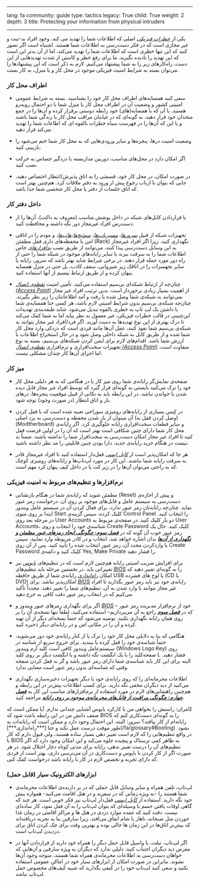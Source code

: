 

---

lang: fa
community: guide
type: tactics
legacy: True
child: True
weight: 2
depth: 3
title: Protecting your information from physical intruders

---

یکی از [*خطرات فیزیکی*](/fa/glossary#Physical_threat) اصلی که اطلاعات شما را تهدید می کند، وجود افراد بد-نیت و غیر مجازی است که در فکر دست‌رسی به اطلاعات شما هستند. اشتباه است اگر تصور کنید که این تنها خطری است که اطلاعات شما را تهدید می‌کند، اما از آن بدتر این است که این تهدید را نادیده بگیرید. ما برای رفع خطر و کاستن از شدت تهدیدهایی از این دست، راه‌کارهای زیر را به شما پیشنهاد می‌کنیم. لازم به ذکر است که این پیشنهادها را می‌توان بسته به شرایط امنیت فیزیکی موجود در محل کار و یا منزل، به کار بست.


### اطراف محل کار ###

- سعی کنید همسایه‌های اطراف محل کار خود را بشناسید. بسته به شرایط عمومی امنیتی کشور و وضعیت آن در اطراف محل کار یا منزل شما با دو احتمال روبه‌رو هستید. یا آن که با همسایه(های) خود رابطه دوستی برقرار کرده و آن‌ها را در جمع متحدان خود قرار دهید، به گونه‌ای که در غیابتان مراقب محل کار یا زندگی شما باشند و یا این که آن‌ها را در فهرست سیاه خطرات بالقوه ای که اطاعات شما را تهدید می‌کند قرار دهید.

- وضعیت امنیت درها، پنجره‌ها و سایر ورودی‌هایی که به محل کار شما ختم می‌شود را بازبینی کنید.

- اگر امکان دارد در محل‌های مناسب، دوربین مداربسته یا دزدگیر حساس به حرکت نصب کنید.

- در صورت امکان، در محل کار خود، قسمتی را به اتاق پذیرش/انتظار اختصاص دهید، جایی که بتوان با ارباب رجوع پیش از ورود به دفتر ملاقات کرد. هم‌چنین بهتر است که اتاق جلسات از دفتر یا محل کار شخصی شما جدا باشد.	


### داخل دفتر کار ###

- با قراردادن کابل‌های شبکه در داخل پوشش مناسب (معروف به داکت)، آن‌ها را از دست‌رس افراد غیرمجاز دور نگه داشته و محافظت کنید.

- تجهیزات شبکه از قبیل [*سرورها*](/fa/glossary#Server)، [*مسیریاب‌ها*](/fa/glossary#Router)، [*سوئیچ‌ها*](/fa/glossary#Router)،[*هاب‌ها*](/glossary#Hub)، و مودم را در اتاقی امن یا محفظه‌های داری قفل مطمئن (Rack) نگهداری کنید. زیرا اگر افراد غیرمجاز به این وسایل دست‌رسی پیدا کنند، می‌توانند از طریق نصب [*بدافزارهای*](/fa/glossary#Malware) خاص اطلاعات شما را به سرقت ببرند یا سایر رایانه‌های موجود در شبکه شما را حتی از راه دور مورد حمله قرار دهند.  در برخی شرایط شاید بهتر باشد که سرور، رایانه یا سایر تجهسزات را در اتاقک زیر شیروانی، سقف کاذب، یل حتی در منزل همسایه پنهان کرده و از طریق ارتباط بیسیم از آنها استفاده کنید.

- چنان‌چه از ارتباط شبکه‌ای بی‌سیم استفاده می‌کنید، تأمین امنیت [*نقطه‌ی اتصال (Access Point)*](/fa/glossary#Router) از اهمیت بسیار زیادی برخوردار است. بدین ترتیب افراد غیر مجاز نمی‌توانند به شبکه‌ی شما وصل شده یا رفت و آمد اطلاعاتتان را زیر نظر بگیرند. چنان‌چه شبکه‌ی بی‌سیم بدون شرایط امنیتی لازم باشد، هر کسی حتا همسایه‌ی شما با داشتن یک لپ تاپ به خطری بالقوه تبدیل می‌شود. شاید طبقه‌بندی تهدیدات این‌چنینی در قالب خطرات فیزیکی، غیر معمول به نظر بیاید اما به شما کمک می‌کند تا درک بهتری از این نوع تهدیدها به دست آورید. اگر فرد/افراد غیر مجاز بتوانند به شبکه‌ی بی‌سیم شما نفوذ کنند، عمل آن‌ها مانند فردی است که دزدکی وارد محل کار شما شده و از طریق کابل به شبکه داخلی وصل شود و در حال استخراج اطلاعات با ارزش شما باشد. اقدام‌های لازم برای ایمن کردن شبکه‌های بی‌سیم، بسته به نوع تجهیزات سخت‌افزاری و نرم‌افزاری [*نقطه‌ی اتصال (Access Point)*](/fa/glossary#Router) متفاوت است، اما اجرای آن‌ها کار چندان مشکلی نیست.
	

### میز کار ###

- صفحه‌ی نمایش‌گر رایانه‌ی شما روی میز کار یا در هنگامی که به هر دلیلی محل کار خود را ترک می‌کنید بایستی به گونه‌ای قرار گیرد که توسط افراد غیر مجاز قابل دیده شدن یا خواندن نباشد. در این رابطه باید به نکاتی از قبیل موقعیت پنجره‌ها، درهای باز و اتاق انتظار (در صورت وجود) توجه شود.

- در کِیس بسیاری از رایانه‌های رومیزی سوراخی تعبیه شده است که با قفل کردن (وصل کردن قفل به) آن میتوان از باز شدن محفظه و دست‌رسی به برد اصلی (Modtherboard) و سایر قطعات سخت‌افزاری رایانه جلوگیری کرد. اگر رایانه‌ی محل کار شما دارای چنین شکافی است بهتر است که آن را در اولین فرصت قفل کنید تا افراد غیر مجاز امکان دست‌رسی به سخت‌افزار شما را نداشته باشند. ضمناً بد نیست در هنگام خرید رایانه‌ی جدید، دارا بودن چنین قابلیتی را مد نظر داشته باشید.

- هر جا که امکان‌پذیر است از [*کابل ایمنی*](/fa/glossary#Security_cable) قفل‌دار استفاده کنید تا افراد غیرمجاز قادر به سرقت رایانه شما نباشند. این کار در مورد لپ‌تاپ‌ها و رایانه‌های رومیزی کوچک که به راحتی می‌توان آن‌ها را در زیر کت یا در داخل کیف پنهان کرد مهم است.

	


### نرم‌افزارها و تنظیم‌های مربوط به امنیت فیزیکی ###

- مطمئن شوید که رایانه‌ی شما در هنگام بازنشانی (Reset) و پیش از اجازه‌ی دست‌رسی به سیستم عامل و فایل‌های موجود بر روی آن، درخواست رمز عبور نماید. چنان‌چه رایانه‌تان رمز عبور ندارد، برای فعال کردن آن در سیستم عامل ویندوز ابتدا بر روی منوی Start کلیک کرده، سپس گزینه‌ی Control Panel را انتخاب کنید. در مرحله بعد روی User Accounts دو بار کلیک کنید. در صفحه‌ی مربوط به User Accounts، شناسه‌ی خود را انتخاب و روی Create Password کلیک کنید. حال یک رمز عبور خوب آن گونه که در [***فصل سوم: چگونگی ایجاد رمزهای عبور مطمئن و نگهداری از آن‌ها***](/fa/chapter-3) بدان اشاره خواهد شد، انتخاب و در کادر مربوطه وارد نمایید. سپس با واردکردن مجدد آن، رمز عبور انتخاب شده را تأیید کنید. پس از آن روی Create Password کلیک کنید و دکمه‌ی Yes, Make Private را فشار دهید.

- برای افزایش ضریب امنیتی رایانه هم‌چنین لازم است که در تنظیم‌های [*بایوس*](/fa/glossary#BIOS) نیز تغییراتی یابد. در نخستین مرحله باید تنظیم‌های [*BIOS*](/fa/glossary#BIOS) را به گونه‌ای تغییر دهید که امکان *[راه‌اندازی](/fa/glossary#Booting)* رایانه‌ی شما از طریق حافظه USB یا لوح های فشرده (CD یا DVD) امکان‌پذیر نباشد. برای [*BIOS*](/fa/glossary#BIOS) رایانه‌ی خود نیز  باید رمز عبور بگذارید تا افراد غیر مجاز نتوانند با وارد شدن به آن، تنظیم‌های شما را تغییر دهند. مجدداً تأکید می‌کنیم که در انتخاب رمز عبور دقت کافی به خرج دهید.

- اگر برای نگهداری رمزهای عبور ویندوز و [*BIOS*](/fa/glossary#BIOS) خود از نرم‌افزار مدیریت رمز عبور –که در [***فصل سوم***](/fa/chapter-3) راجع به آن می‌پردازیم– استفاده می‌کنید، لطفاً تنها نسخه‌ی آن را بر روی همان رایانه نگهداری نکنید. توصیه می‌شود که حتماً نسخه‌ای دیگر از آن تهیه کرده و آن را در مکانی امن و در رایانه‌ای دیگر ذخیره کنید.

- هنگامی که بنا به دلایلی محل کار خود را ترک یا از کنار رایانه‌ی خود دور می‌شوید، حتماً شناسه‌ی خود را قفل کرده یا ببندید. برای خروج سریع از شناسه در سیستم‌عامل ویندوز کافی است کلید آرم ویندوز (Windows Logo Key) روی صفحه‌کلید را با یک انگشت نگه داشته و با انگشت دیگر بر روی کلید L فشار دهید. البته برای این کار باید شناسه‌ی شما دارای رمز عبور باشد و گر نه قفل کردن صفحه وقتی که شناسه‌ای بدون رمز عبور است معنایی ندارد.

- اطلاعات محرمانه‌ای را که روی رایانه‌ی خود یا دیگر تجهیزات ذخیره‌سازی نگهداری می‌کنید از دید دیگران مخفی نگه دارید. برای کسب اطلاعات بیش‌تر در این رابطه و هم‌چنین راهنمایی‌های لازم در مورد استفاده از نرم‌افزارهای مناسب این کار به [***فصل چهارم: چگونگی مراقبت از فایل‌های محرمانه‌ی موجود بر روی رایانه***](/fa/chapter-4) مراجعه کنید.


<div class=background markdown=1>
کامران: راستش را بخواهی من با کارکرد بایوس آشنایی چندانی ندارم. آیا ممکن است که ضعف دانش من در این رابطه باعث شود که BIOS را به گونه‌ای دست‌کاری کنم که رایانه‌ام از کار بیافتد؟
سرور: البته، این احتمال وجود دارد و ممکن است که رایانه‌ات به طور موقت درست عمل نکند و حتا [***راه‌اندازی***](/fa/glossary#Booting) نشود. در‌ واقع تنظیم‌هایی را که لازم است تغییر دهی بسیار ساده هستند، ولی قبول دارم که کار با BIOS به ظاهر کمی ترسناک و پیچیده جلوه می‌کند و این امکان وجود دارد که اگر تنظیم‌های آن را درست تغییر ندهی، رایانه برای مدتی کوتاه دچار اختلال شود. در هر صورت اگر از کار کردن با بایوس و دست‌کاری در آن می‌ترسی داری، بهتر است از فردی که دارای تجربه و تخصص لازم در کار با رایانه باشد درخواست کمک کنی.
</div>



### ابزارهای الکترونیک سیار (قابل حمل) ### 

- لپ‌تاپ، تلفن همراه و سایر وسایل قابل حملی که در بر دارنده‌ی اطلاعات محرمانه‌ی شما هستند را -به ویژه زمانی که در سفرید و در هتل اقامت می‌کنید- همواره پیش خود نگه دارید. استفاده از [*کابل ایمنی*](/fa/glossary#Security_cable) قفل‌دار لپ‌تاپ نیز فکر خوبی است. هر چند که گاهی اوقات یافتن جسم یا وسیله‌ای که بتوان لپ‌تاپ را به آن قفل نمود، کار ساده‌ای نیست. دقت کنید که عمده موارد دزدی در هتل ها و مراکز اقامتی در زمان غذا خوردن مثل صبحانه، ناهار یا شام اتفاق می‌افتد، زیرا سارقین بنا به تجربه دریافته‌اند که بیش‌تر اتاق‌ها در این زمان ها خالی بوده و بهترین وقت برای چک کردن اتاق برای دزدیدن لپ‌تاپ است.

- اگر لپ‌تاپ، تبلت، یا واسیل قابل حمل دیگر را همراه خود دارید از قراردادن آنها در معرض دید دیگران اجتناب کنید. دلیلی ندارد که دیگران به ویژه سارقین و آن‌هایی که خواهان دست‌رسی به اطلاعات محرمانه‌ی همراه شما هستند، متوجه وجود آن‌ها نشوند. بنابراین در صورت امکان از ابزارهای سیار خود در اماکن عمومی استفاده نکنید و سعی کنید لپ‌تاپ خود را در کیفی بگذارید که شبیه کیف‌های مخصوص حمل لپ‌تاپ نباشد.

